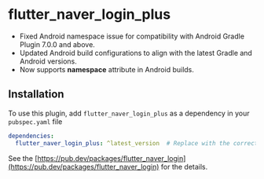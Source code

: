 # flutter_naver_login_plus

- Fixed Android namespace issue for compatibility with Android Gradle Plugin 7.0.0 and above.
- Updated Android build configurations to align with the latest Gradle and Android versions.
- Now supports **namespace** attribute in Android builds.

## Installation

To use this plugin, add `flutter_naver_login_plus` as a dependency in your `pubspec.yaml` file

```yaml
dependencies:
  flutter_naver_login_plus: ^latest_version  # Replace with the correct version
```

See the [https://pub.dev/packages/flutter_naver_login](https://pub.dev/packages/flutter_naver_login) for the details.
